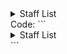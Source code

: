 <details>
<summary>Staff List</summary>
1.Chayaphol Roibang(Developer)
</details>
Code:
```<details>
<summary>Staff List</summary>
1.Chayaphol Roibang(Developer)
</details>```
